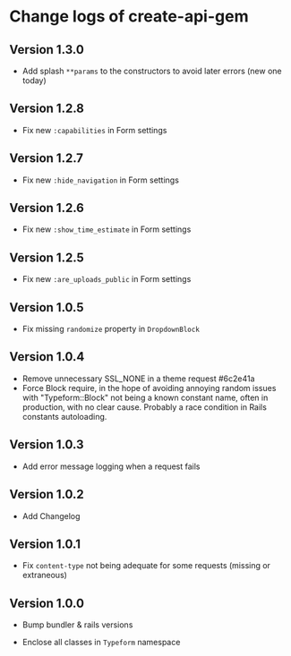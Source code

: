 Change logs of create-api-gem
====================================================

Version 1.3.0
----------------------------------

* Add splash `**params` to the constructors to avoid later errors (new one today)

Version 1.2.8
----------------------------------

* Fix new `:capabilities` in Form settings

Version 1.2.7
----------------------------------

* Fix new `:hide_navigation` in Form settings

Version 1.2.6
----------------------------------

* Fix new `:show_time_estimate` in Form settings

Version 1.2.5
----------------------------------

* Fix new `:are_uploads_public` in Form settings

Version 1.0.5
----------------------------------

* Fix missing `randomize` property in `DropdownBlock`

Version 1.0.4
----------------------------------

* Remove unnecessary SSL_NONE in a theme request #6c2e41a
* Force Block require, in the hope of avoiding annoying random issues with
  "Typeform::Block" not being a known constant name, often in production, with
  no clear cause. Probably a race condition in Rails constants autoloading.

Version 1.0.3
----------------------------------

* Add error message logging when a request fails


Version 1.0.2
----------------------------------

* Add Changelog


Version 1.0.1
----------------------------------

* Fix `content-type` not being adequate for some requests (missing or extraneous)


Version 1.0.0
----------------------------------

* Bump bundler & rails versions

* Enclose all classes in `Typeform` namespace